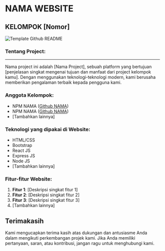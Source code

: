 # NAMA WEBSITE
## KELOMPOK [Nomor]

![Template Github README](https://github.com/Dimaspermana293/PROJEK-AKHIR-WSII-KELOMPOK10/assets/97396687/f3c9eaec-4252-4a24-93ee-35cdfaee01b5)

### Tentang Project:
----------------
Nama project ini adalah [Nama Project], sebuah platform yang bertujuan [penjelasan singkat mengenai tujuan dan manfaat dari project kelompok kamu]. Dengan menggunakan teknologi-teknologi modern, kami berusaha memberikan pengalaman terbaik kepada pengguna kami.

### Anggota Kelompok:
- NPM NAMA ([Github NAMA](link-to-github))
- NPM NAMA ([Github NAMA](link-to-github))
- [Tambahkan lainnya]

### Teknologi yang dipakai di Website:
- HTML/CSS
- Bootstrap
- React JS
- Express JS
- Node JS
- [Tambahkan lainnya]

### Fitur-fitur Website:
1. **Fitur 1**: [Deskripsi singkat fitur 1]
2. **Fitur 2**: [Deskripsi singkat fitur 2]
3. **Fitur 3**: [Deskripsi singkat fitur 3]
4. [Tambahkan lainnya]

Terimakasih
-----------
Kami mengucapkan terima kasih atas dukungan dan antusiasme Anda dalam mengikuti perkembangan projek kami. Jika Anda memiliki pertanyaan, saran, atau kontribusi, jangan ragu untuk menghubungi kami.

